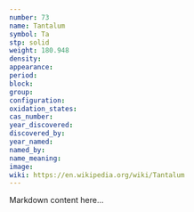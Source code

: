 ```yaml
---
number: 73
name: Tantalum
symbol: Ta
stp: solid
weight: 180.948
density:
appearance:
period:
block:
group:
configuration:
oxidation_states:
cas_number:
year_discovered:
discovered_by:
year_named:
named_by:
name_meaning:
image:
wiki: https://en.wikipedia.org/wiki/Tantalum
---
```


Markdown content here...

